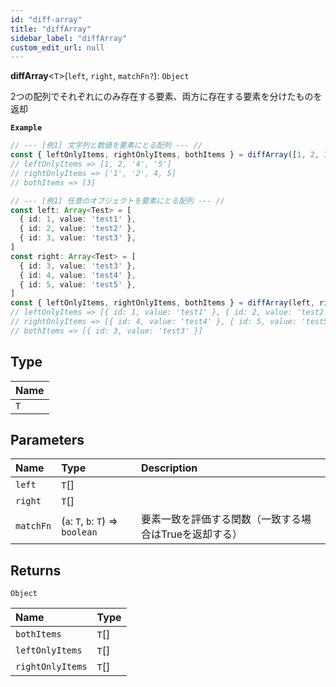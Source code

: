 ```yaml
---
id: "diff-array"
title: "diffArray"
sidebar_label: "diffArray"
custom_edit_url: null
---
```


**diffArray**<`T`\>(`left`, `right`, `matchFn?`): `Object`

2つの配列でそれぞれにのみ存在する要素、両方に存在する要素を分けたものを返却

**`Example`**

```ts
// --- [例1] 文字列と数値を要素にとる配列 --- //
const { leftOnlyItems, rightOnlyItems, bothItems } = diffArray([1, 2, 3, '4', '5'], ['1', '2', 3, 4, 5])
// leftOnlyItems => [1, 2, '4', '5']
// rightOnlyItems => ['1', '2', 4, 5]
// bothItems => [3]

// --- [例1] 任意のオブジェクトを要素にとる配列 --- //
const left: Array<Test> = [
  { id: 1, value: 'test1' },
  { id: 2, value: 'test2' },
  { id: 3, value: 'test3' },
]
const right: Array<Test> = [
  { id: 3, value: 'test3' },
  { id: 4, value: 'test4' },
  { id: 5, value: 'test5' },
]
const { leftOnlyItems, rightOnlyItems, bothItems } = diffArray(left, right, (a, b) => a.id === b.id && a.value === b.value)
// leftOnlyItems => [{ id: 1, value: 'test1' }, { id: 2, value: 'test2' }]
// rightOnlyItems => [{ id: 4, value: 'test4' }, { id: 5, value: 'test5' }]
// bothItems => [{ id: 3, value: 'test3' }]
```

## Type

| Name |
| :------ |
| `T` |

## Parameters

| Name | Type | Description |
| :------ | :------ | :------ |
| `left` | `T`[] |  |
| `right` | `T`[] |  |
| `matchFn` | (`a`: `T`, `b`: `T`) => `boolean` | 要素一致を評価する関数（一致する場合はTrueを返却する） |

## Returns

`Object`

| Name | Type |
| :------ | :------ |
| `bothItems` | `T`[] |
| `leftOnlyItems` | `T`[] |
| `rightOnlyItems` | `T`[] |
